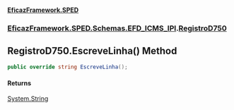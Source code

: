 #### [EficazFramework.SPED](EficazFrameworkSPED.md 'EficazFramework SPED')
### [EficazFramework.SPED.Schemas.EFD_ICMS_IPI](EficazFramework.SPED.Schemas.EFD_ICMS_IPI.md 'EficazFramework.SPED.Schemas.EFD_ICMS_IPI').[RegistroD750](EficazFramework.SPED.Schemas.EFD_ICMS_IPI/RegistroD750.md 'EficazFramework.SPED.Schemas.EFD_ICMS_IPI.RegistroD750')

## RegistroD750.EscreveLinha() Method

```csharp
public override string EscreveLinha();
```

#### Returns
[System.String](https://docs.microsoft.com/en-us/dotnet/api/System.String 'System.String')